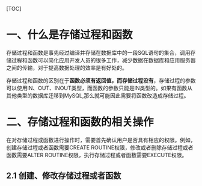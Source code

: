 [TOC]

# 一、什么是存储过程和函数
存储过程和函数是事先经过编译并存储在数据库中的一段SQL语句的集合，调用存储过程和函数可以简化应用开发人员的很多工作，减少数据在数据库和应用服务器之间的传输，对于提高数据处理的效率是有好处的。

存储过程和函数的区别在于**函数必须有返回值，而存储过程没有**，存储过程的参数可以使用IN、OUT、INOUT类型，而函数的参数只能是IN类型的。如果有函数从其他类型的数据库迁移到MySQL,那么就可能因此需要将函数改造成存储过程。

# 二、存储过程和函数的相关操作
在对存储过程或函数进行操作时，需要首先确认用户是否具有相应的权限。例如，创建存储过程或者函数需要CREATE ROUTINE权限，修改或者删除存储过程或者函数需要ALTER ROUTINE权限，执行存储过程或者函数需要EXECUTE权限。
## 2.1 创建、修改存储过程或者函数
